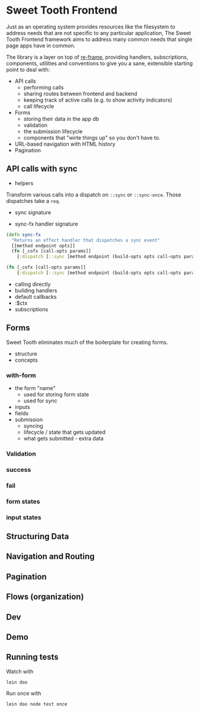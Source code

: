 # Sweet Tooth Frontend

Just as an operating system provides resources like the filesystem to
address needs that are not specific to any particular application, The
Sweet Tooth Frontend framework aims to address many common needs that
single page apps have in common.

The library is a layer on top of
[re-frame](https://github.com/day8/re-frame/), providing handlers,
subscriptions, components, utilities and conventions to give you a
sane, extensible starting point to deal with:

* API calls
  * performing calls
  * sharing routes between frontend and backend
  * keeping track of active calls (e.g. to show activity indicators)
  * call lifecycle
* Forms
  * storing their data in the app db
  * validation
  * the submission lifecycle
  * components that "wirte things up" so you don't have to.
* URL-based navigation with HTML history
* Pagination

## API calls with sync

* helpers

Transform various calls into a dispatch on `::sync` or
`::sync-once`. Those dispatches take a `req`.

* sync signature

* sync-fx handler signature

```clojure
(defn sync-fx
  "Returns an effect handler that dispatches a sync event"
  [[method endpoint opts]]
  (fn [_cofx [call-opts params]]
    {:dispatch [::sync [method endpoint (build-opts opts call-opts params)]]}))
```

```clojure
(fn [_cofx [call-opts params]]
    {:dispatch [::sync [method endpoint (build-opts opts call-opts params)]]})
```

* calling directly
* building handlers
* default callbacks
* :$ctx
* subscriptions

## Forms

Sweet Tooth eliminates much of the boilerplate for creating forms.

- structure
- concepts

### with-form

- the form "name"
  - used for storing form state
  - used for sync
- inputs
- fields
- submission
  - syncing
  - lifecycle / state that gets updated
  - what gets submitted - extra data

### Validation

### success

### fail

### form states

### input states

## Structuring Data

## Navigation and Routing

## Pagination

## Flows (organization)

## Dev

## Demo

## Running tests

Watch with

```
lein doo
```

Run once with

```
lein doo node test once
```
